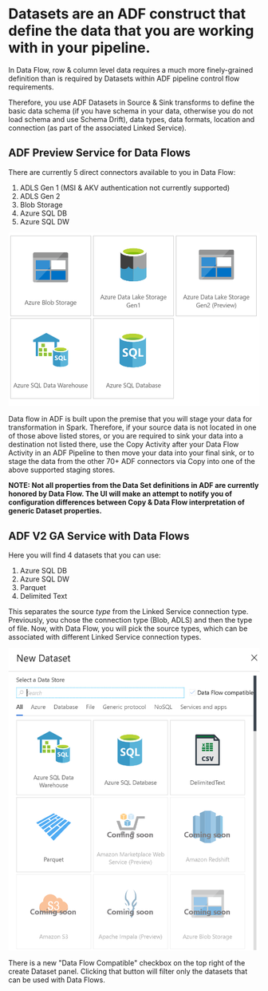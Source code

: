 # Datasets are an ADF construct that define the data that you are working with in your pipeline.

In Data Flow, row & column level data requires a much more finely-grained definition than is required by Datasets within ADF pipeline control flow requirements.

Therefore, you use ADF Datasets in Source & Sink transforms to define the basic data schema (if you have schema in your data, otherwise you do not load schema and use Schema Drift), data types, data formats, location and connection (as part of the associated Linked Service).

## ADF Preview Service for Data Flows

There are currently 5 direct connectors available to you in Data Flow:

1. ADLS Gen 1 (MSI & AKV authentication not currently supported)
2. ADLS Gen 2
3. Blob Storage
4. Azure SQL DB
5. Azure SQL DW

![Scource Transformation options](../images/sources5.png "source 5")

Data flow in ADF is built upon the premise that you will stage your data for transformation in Spark. Therefore, if your source data is not located in one of those above listed stores, or you are required to sink your data into a destination not listed there, use the Copy Activity after your Data Flow Activity in an ADF Pipeline to then move your data into your final sink, or to stage the data from the other 70+ ADF connectors via Copy into one of the above supported staging stores.

**NOTE: Not all properties from the Data Set definitions in ADF are currently honored by Data Flow. The UI will make an attempt to notify you of configuration differences between Copy & Data Flow interpretation of generic Dataset properties.**

## ADF V2 GA Service with Data Flows

Here you will find 4 datasets that you can use:

1. Azure SQL DB
2. Azure SQL DW
3. Parquet
4. Delimited Text

This separates the source *type* from the Linked Service connection type. Previously, you chose the connection type (Blob, ADLS) and then the type of file. Now, with Data Flow, you will pick the source types, which can be associated with different Linked Service connection types.

![Scource Transformation options](../images/dataset1.png "sources")

There is a new "Data Flow Compatible" checkbox on the top right of the create Dataset panel. Clicking that button will filter only the datasets that can be used with Data Flows. 

